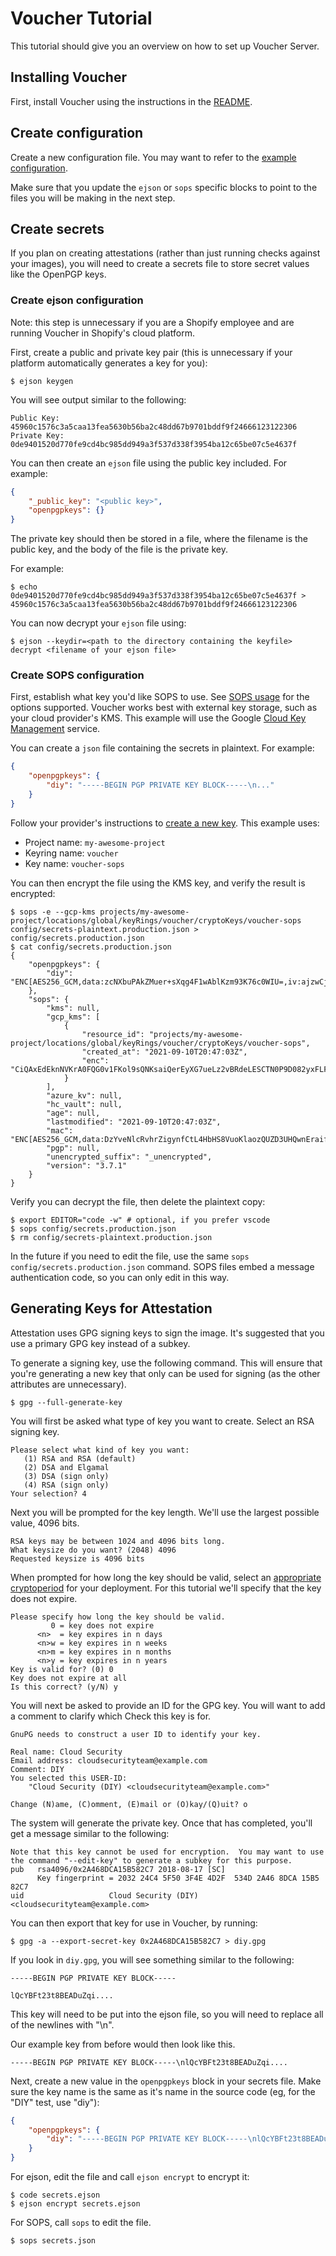 # Voucher Tutorial

This tutorial should give you an overview on how to set up Voucher Server.

## Installing Voucher

First, install Voucher using the instructions in the [README](/v2/cmd/voucher_server/README.md).

## Create configuration

Create a new configuration file. You may want to refer to the [example configuration](/config/config.toml).

Make sure that you update the `ejson` or `sops` specific blocks to point to the files you will be making in the next step.

## Create secrets

If you plan on creating attestations (rather than just running checks against your images), you will need to create a secrets file to store secret values like the OpenPGP keys.

### Create ejson configuration

Note: this step is unnecessary if you are a Shopify employee and are running Voucher in Shopify's cloud platform.

First, create a public and private key pair (this is unnecessary if your platform automatically generates a key for you):

```shell
$ ejson keygen
```

You will see output similar to the following:

```
Public Key:
45960c1576c3a5caa13fea5630b56ba2c48dd67b9701bddf9f24666123122306
Private Key:
0de9401520d770fe9cd4bc985dd949a3f537d338f3954ba12c65be07c5e4637f
```

You can then create an `ejson` file using the public key included. For example:

```json
{
    "_public_key": "<public key>",
    "openpgpkeys": {}
}
```

The private key should then be stored in a file, where the filename is the public key, and the body of the file is the private key.

For example:

```shell
$ echo 0de9401520d770fe9cd4bc985dd949a3f537d338f3954ba12c65be07c5e4637f > 45960c1576c3a5caa13fea5630b56ba2c48dd67b9701bddf9f24666123122306
```

You can now decrypt your `ejson` file using:

```shell
$ ejson --keydir=<path to the directory containing the keyfile> decrypt <filename of your ejson file>
```

### Create SOPS configuration

First, establish what key you'd like SOPS to use. See [SOPS usage](https://github.com/mozilla/sops#usage) for the options supported.
Voucher works best with external key storage, such as your cloud provider's KMS. This example will use the Google [Cloud Key Management](https://cloud.google.com/security-key-management) service.

You can create a `json` file containing the secrets in plaintext. For example:

```json
{
    "openpgpkeys": {
        "diy": "-----BEGIN PGP PRIVATE KEY BLOCK-----\n..."
    }
}
```

Follow your provider's instructions to [create a new key](https://cloud.google.com/kms/docs/creating-keys). This example uses:
* Project name: `my-awesome-project`
* Keyring name: `voucher`
* Key name: `voucher-sops`

You can then encrypt the file using the KMS key, and verify the result is encrypted:
```shell
$ sops -e --gcp-kms projects/my-awesome-project/locations/global/keyRings/voucher/cryptoKeys/voucher-sops config/secrets-plaintext.production.json > config/secrets.production.json
$ cat config/secrets.production.json
{
	"openpgpkeys": {
		"diy": "ENC[AES256_GCM,data:zcNXbuPAkZMuer+sXqg4F1wAblKzm93K76c0WIU=,iv:ajzwCjEaT+sPW30LrHT+F7m7tSmJDfL5AEBfU6DU7a0=,tag:ILlBpERerNBRxC8VQ7xKSw==,type:str]"
    },
    "sops": {
		"kms": null,
		"gcp_kms": [
			{
				"resource_id": "projects/my-awesome-project/locations/global/keyRings/voucher/cryptoKeys/voucher-sops",
				"created_at": "2021-09-10T20:47:03Z",
				"enc": "CiQAxEdEknNVKrA0FQG0v1FKol9sQNKsaiQerEyXG7ueLz2vBRdeLESCTN0P9D082yxFLF4QGPHtToBrUSSQBF/xdprZIxAqSn2slzIYGBTx+sr+GNy2fEakJP8UYaQDhGjBfVVsRvMwWgFYuKpF4yg="
			}
		],
		"azure_kv": null,
		"hc_vault": null,
		"age": null,
		"lastmodified": "2021-09-10T20:47:03Z",
		"mac": "ENC[AES256_GCM,data:DzYveNlcRvhrZigynfCtL4HbHS8VuoKlaozQUZD3UHQwnEraifwAQcZanHWYqW6EWj84YMG2GmT5lGYFJzMe9KTyoDXO6IDFMORDxyGaH1RddFzsn7QyLFttwvxQ+5u/J0xpQTEzzZUAJravHtx+xg4i6W0Uv22FS15HaoFMObZQh+9tJHMjzqVduNN48VkVs=,iv:ldhb/UUqYBoZWUe/SNwo=,tag:G/VgUd/c0JwFJKA3ZmfRBg==,type:str]",
		"pgp": null,
		"unencrypted_suffix": "_unencrypted",
		"version": "3.7.1"
	}
}
```

Verify you can decrypt the file, then delete the plaintext copy:
```shell
$ export EDITOR="code -w" # optional, if you prefer vscode
$ sops config/secrets.production.json
$ rm config/secrets-plaintext.production.json
```

In the future if you need to edit the file, use the same `sops config/secrets.production.json` command. SOPS files embed a message authentication code, so you can only edit in this way.

## Generating Keys for Attestation

Attestation uses GPG signing keys to sign the image. It's suggested that you use a primary GPG key instead of a subkey.

To generate a signing key, use the following command. This will ensure that you're generating a new key that only can
be used for signing (as the other attributes are unnecessary).

```
$ gpg --full-generate-key
```

You will first be asked what type of key you want to create. Select an RSA signing key.

```
Please select what kind of key you want:
   (1) RSA and RSA (default)
   (2) DSA and Elgamal
   (3) DSA (sign only)
   (4) RSA (sign only)
Your selection? 4
```

Next you will be prompted for the key length. We'll use the largest possible value, 4096 bits.

```
RSA keys may be between 1024 and 4096 bits long.
What keysize do you want? (2048) 4096
Requested keysize is 4096 bits
```

When prompted for how long the key should be valid, select an [appropriate cryptoperiod](https://www.keylength.com/) for your deployment. For this tutorial we'll specify that the key does not expire.

```
Please specify how long the key should be valid.
         0 = key does not expire
      <n>  = key expires in n days
      <n>w = key expires in n weeks
      <n>m = key expires in n months
      <n>y = key expires in n years
Key is valid for? (0) 0
Key does not expire at all
Is this correct? (y/N) y
```

You will next be asked to provide an ID for the GPG key. You will want to add a comment to clarify which Check this key is for.

```
GnuPG needs to construct a user ID to identify your key.

Real name: Cloud Security
Email address: cloudsecurityteam@example.com
Comment: DIY
You selected this USER-ID:
    "Cloud Security (DIY) <cloudsecurityteam@example.com>"

Change (N)ame, (C)omment, (E)mail or (O)kay/(Q)uit? o
```

The system will generate the private key. Once that has completed, you'll get a message similar to the following:

```
Note that this key cannot be used for encryption.  You may want to use
the command "--edit-key" to generate a subkey for this purpose.
pub   rsa4096/0x2A468DCA15B582C7 2018-08-17 [SC]
      Key fingerprint = 2032 24C4 5F50 3F4E 4D2F  534D 2A46 8DCA 15B5 82C7
uid                   Cloud Security (DIY) <cloudsecurityteam@example.com>
```

You can then export that key for use in Voucher, by running:

```
$ gpg -a --export-secret-key 0x2A468DCA15B582C7 > diy.gpg
```

If you look in `diy.gpg`, you will see something similar to the following:

```
-----BEGIN PGP PRIVATE KEY BLOCK-----

lQcYBFt23t8BEADuZqi....
```

This key will need to be put into the ejson file, so you will need to replace all of the newlines with "\n".

Our example key from before would then look like this.

```
-----BEGIN PGP PRIVATE KEY BLOCK-----\nlQcYBFt23t8BEADuZqi....
```

Next, create a new value in the `openpgpkeys` block in your secrets file. Make sure the key name is the same as it's name in the source code (eg, for the "DIY" test, use "diy"):

```json
{
    "openpgpkeys": {
        "diy": "-----BEGIN PGP PRIVATE KEY BLOCK-----\nlQcYBFt23t8BEADuZqi...."
    }
}
```

For ejson, edit the file and call `ejson encrypt` to encrypt it:

```shell
$ code secrets.ejson
$ ejson encrypt secrets.ejson
```

For SOPS, call `sops` to edit the file.

```shell
$ sops secrets.json
```
